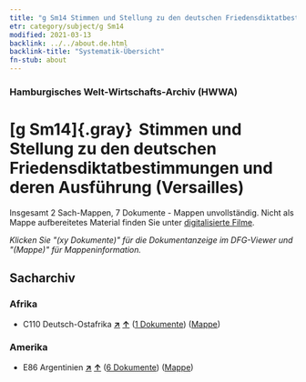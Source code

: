 ```yaml
---
title: "g Sm14 Stimmen und Stellung zu den deutschen Friedensdiktatbestimmungen und deren Ausführung (Versailles)"
etr: category/subject/g Sm14
modified: 2021-03-13
backlink: ../../about.de.html
backlink-title: "Systematik-Übersicht"
fn-stub: about
---
```


### Hamburgisches Welt-Wirtschafts-Archiv (HWWA)
# [g Sm14]{.gray}&#8201; Stimmen und Stellung zu den deutschen Friedensdiktatbestimmungen und deren Ausführung (Versailles)&#160; 




Insgesamt 2 Sach-Mappen, 7 Dokumente - Mappen unvollständig.
Nicht als Mappe aufbereitetes Material finden Sie unter [digitalisierte Filme](/film/h1_sh).

_Klicken Sie "(xy Dokumente)" für die Dokumentanzeige im DFG-Viewer und "(Mappe)" für Mappeninformation._

## Sacharchiv




### Afrika

- C110 Deutsch-Ostafrika [**&nearr;**](../../../geo/i/141471/about.de.html "Deutsch-Ostafrika (alle Mappen)") [**&uarr;**](../../../geo/about.de.html#C110 "Ländersystematik") (<a href="https://pm20.zbw.eu/dfgview/sh/141471,163597" title="über: Deutsch-Ostafrika : Stimmen und Stellung zu den deutschen Friedensdiktatbestimmungen und deren Ausführung (Versailles)" target="_blank">1 Dokumente</a>) ([Mappe](http://purl.org/pressemappe20/folder/sh/141471,163597))

### Amerika

- E86 Argentinien [**&nearr;**](../../../geo/i/141692/about.de.html "Argentinien (alle Mappen)") [**&uarr;**](../../../geo/about.de.html#E86 "Ländersystematik") (<a href="https://pm20.zbw.eu/dfgview/sh/141692,163597" title="über: Argentinien : Stimmen und Stellung zu den deutschen Friedensdiktatbestimmungen und deren Ausführung (Versailles)" target="_blank">6 Dokumente</a>) ([Mappe](http://purl.org/pressemappe20/folder/sh/141692,163597))


